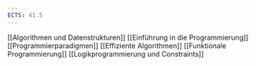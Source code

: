 ```yaml
---
ECTS: 41.5
---
```

[[Algorithmen und Datenstrukturen]]
[[Einführung in die Programmierung]]
[[Programmierparadigmen]]
[[Effiziente Algorithmen]]
[[Funktionale Programmierung]]
[[Logikprogrammierung und Constraints]]

